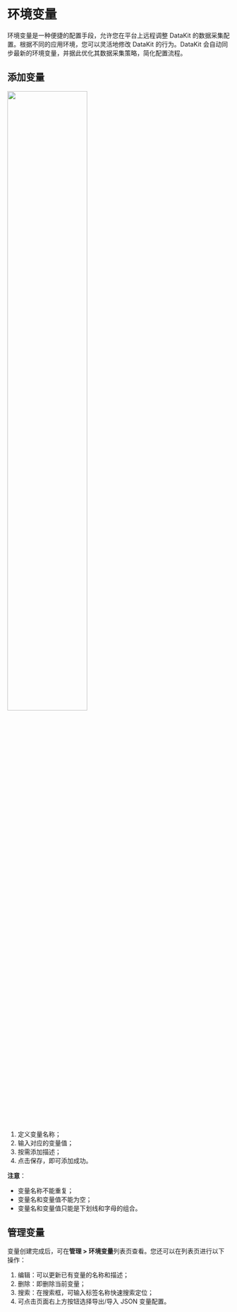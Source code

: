 # 环境变量

环境变量是一种便捷的配置手段，允许您在平台上远程调整 DataKit 的数据采集配置。根据不同的应用环境，您可以灵活地修改 DataKit 的行为。DataKit 会自动同步最新的环境变量，并据此优化其数据采集策略，简化配置流程。


## 添加变量

<img src="../img/env_variable.png" width="60%" >

1. 定义变量名称；
2. 输入对应的变量值；
3. 按需添加描述；
4. 点击保存，即可添加成功。

**注意**：

- 变量名称不能重复；   
- 变量名和变量值不能为空；   
- 变量名和变量值只能是下划线和字母的组合。


## 管理变量

变量创建完成后，可在**管理 > 环境变量**列表页查看。您还可以在列表页进行以下操作：

1. 编辑：可以更新已有变量的名称和描述；
2. 删除：即删除当前变量；
3. 搜索：在搜索框，可输入标签名称快速搜索定位；
4. 可点击页面右上方按钮选择导出/导入 JSON 变量配置。


